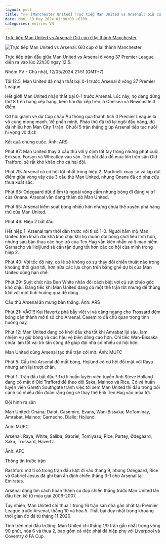 ```yaml
---
layout: post
title: "🔥🔥 [Manchester United] Trực tiếp Man United vs Arsenal: Giữ cúp ở lại thành Manchester"
date: Mon, 13 May 2024 01:00:00 +0700
categories: entries VN
---
```

[Trực tiếp Man United vs Arsenal: Giữ cúp ở lại thành Manchester](https://laodong.vn/bong-da-quoc-te/truc-tiep-man-united-vs-arsenal-giu-cup-o-lai-thanh-manchester-1339152.ldo)

![Trực tiếp Man United vs Arsenal: Giữ cúp ở lại thành Manchester](https://media-cdn-v2.laodong.vn/storage/newsportal/2024/5/12/1339152/MU-Arsenal-01.jpeg?w=800&h=420&crop=auto&scale=both)

Trực tiếp trận đấu giữa Man United vs Arsenal ở vòng 37 Premier League diễn ra vào lúc 22h30 ngày 12.5.

Nhóm PV - Chủ nhật, 12/05/2024 21:51 (GMT+7)

Tối 12.5, Man United đã nhận thất bại 0-1 trước Arsenal ở vòng 37 Premier League.

Hết giờ!! Man United nhận thất bại 0-1 trước Arsenal. Lúc này, họ đang đứng thứ 8 trên bảng xếp hạng, kém hai đội xếp trên là Chelsea và Newcastle 3 điểm.

Cơ hội giành vé dự Cúp châu Âu thông qua thành tích ở Premier League là vô cùng mong manh. Về phần mình, Pháo thủ đã trở lại ngôi đầu bảng, dù đá nhiều hơn Man City 1 trận. Chuỗi 5 trận thắng giúp Arsenal tiếp tục nuôi hi vọng vô địch.

Kết quả chung cuộc. Ảnh: ARS

Phút 87: Man United thay 3 cầu thủ với ý định tất tay trong những phút cuối. Eriksen, Forson và Wheatley vào sân. Trời bắt đầu đổ mưa lớn trên sân Old Trafford, sẽ rất khó khăn cho cả hai đội.

Phút 79: Arsenal có cơ hội tốt nhất trong hiệp 2. Martinelli xoay sở và kịp dứt điểm giữa vòng vây của 3 cầu thủ Man United, nhưng Onana đã có pha cứu thua xuất sắc.

Phút 65: Odegaard dứt điểm từ ngoài vòng cấm nhưng bóng đi đúng vị trí của Onana. Arsenal vẫn đang thăm dò Man United.

Phút 55: Arsenal kiểm soát bóng nhiều hơn nhưng chưa thể xuyên phá hàng thủ của Man United.

Phút 46: Hiệp 2 bắt đầu

Hết hiệp 1: Arsenal tạm thời dẫn trước với tỉ số 1-0. Người hâm mộ Man United trên khán đài khá khó chịu khi họ muốn đội bóng chơi liều lĩnh hơn, nhưng sau bàn thua các học trò của Ten Hag vẫn kiên nhẫn và ít mạo hiểm. Garnacho và Hoijlund sẽ cần tận dụng tốt hơn các cơ hội của mình trong hiệp 2.

Phút 40: Với tốc độ này, có lẽ sẽ không có sự thay đổi chiến thuật nào trong khoảng thời gian tới, hơn nữa các lựa chọn trên băng ghế dự bị của Man United cũng hạn chế.

Phút 29: Suýt chút nữa Ben White nhân đôi cách biệt với cú sút chéo góc khó chịu. Đáng tiếc khi Man United đang có một thế trận tốt nhưng để thủng lưới với một tình huống quá dễ dàng.

Cầu thủ Arsenal ăn mừng bàn thắng. Ảnh: ARS

Phút 21: VÀO!!! Kai Havertz phá bẫy việt vị và căng ngang cho Trossard đệm bóng cận thành mở tỉ số cho Arsenal. Casemiro đã chủ quan trong tình huống này.

Phút 12: Man United đang có khởi đầu khá tốt khi Amrabat lùi sâu, làm nhiệm vụ giữ bóng và các hậu vệ biên dâng cao hơn. Chỉ tiếc Wan-Bissaka chưa làm tốt vai trò tấn công để giúp đội nhà có nhiều cơ hội hơn.

Man United cùng Arsenal tạo thế trận cởi mở. Ảnh: MUFC

Phút 5: Cầu thủ Arsenal để mất bóng, Hojlund có cơ hội đối mặt với Raya nhưng anh lại trượt chân.

Phút 1: Trận đấu bắt đầu!! Trợ lí huấn luyện viên tuyển Anh Steve Holland đang có mặt ở Old Trafford để theo dõi Saka, Mainoo và Rice. Có vẻ huấn luyện viên Gareth Southgate tránh việc tới xem Man United thi đấu trong bối cảnh có nhiều đồn đoán rằng ông sẽ thay thế Erik Ten Hag vào mùa tới.

Đội hình ra sân

Man United: Onana; Dalot, Casemiro, Evans, Wan-Bissaka; McTominay, Amrabat, Mainoo; Garnacho, Diallo; Hojlund.

Ảnh: MUFC

Arsenal: Raya; White, Saliba, Gabriel, Tomiyasu; Rice, Partey, Ødegaard; Saka, Trossard, Havertz.

Ảnh: AFC

Thông tin trước trận

Rashford mở tỉ số trong trận đấu lượt đi vào tháng 9, nhưng Odegaard, Rice và Gabriel Jesus đã ghi bàn ấn định chiến thắng 3-1 cho Arsenal tại Emirates.

Arsenal đang tìm cách hoàn thành cú đúp chiến thắng trước Man United lần đầu tiên kể từ mùa giải 2006-2007.

Tuy nhiên, Man United chỉ thua 1 trong 16 trận sân nhà gần nhất tại Premier League trước Arsenal, thắng 10 và hòa 5. Thất bại duy nhất trong khoảng thời gian đó đã từ tháng 11.2020.

Tính trên mọi đấu trường, Man United chỉ thắng 1/9 trận gần nhất trong vòng 90 phút, hòa 6 và thua 2, bao gồm cả việc phải đá hiệp phụ với Liverpool và Coventry ở FA Cup.

